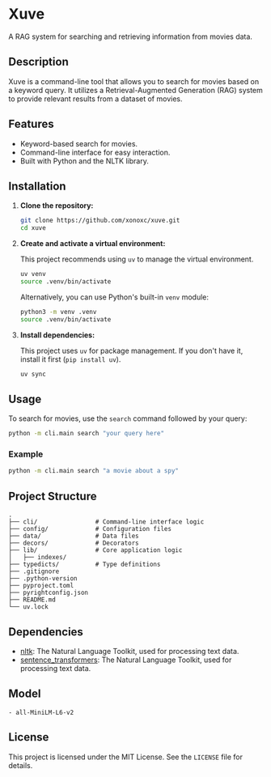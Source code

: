 # Xuve

A RAG system for searching and retrieving information from movies data.

## Description

Xuve is a command-line tool that allows you to search for movies based on a keyword query. It utilizes a Retrieval-Augmented Generation (RAG) system to provide relevant results from a dataset of movies.

## Features

*   Keyword-based search for movies.
*   Command-line interface for easy interaction.
*   Built with Python and the NLTK library.

## Installation

1.  **Clone the repository:**

    ```bash
    git clone https://github.com/xonoxc/xuve.git
    cd xuve
    ```

2.  **Create and activate a virtual environment:**

    This project recommends using `uv` to manage the virtual environment.

    ```bash
    uv venv
    source .venv/bin/activate
    ```

    Alternatively, you can use Python's built-in `venv` module:

    ```bash
    python3 -m venv .venv
    source .venv/bin/activate
    ```

3.  **Install dependencies:**

    This project uses `uv` for package management. If you don't have it, install it first (`pip install uv`).

    ```bash
    uv sync
    ```

## Usage

To search for movies, use the `search` command followed by your query:

```bash
python -m cli.main search "your query here"
```

### Example

```bash
python -m cli.main search "a movie about a spy"
```

## Project Structure

```
.
├── cli/                # Command-line interface logic
├── config/             # Configuration files
├── data/               # Data files
├── decors/             # Decorators
├── lib/                # Core application logic
│   ├── indexes/
├── typedicts/          # Type definitions
├── .gitignore
├── .python-version
├── pyproject.toml
├── pyrightconfig.json
├── README.md
└── uv.lock
```

## Dependencies

*   [nltk](https://www.nltk.org/): The Natural Language Toolkit, used for processing text data.
*   [sentence_transformers](https://huggingface.co/sentence-transformers): The Natural Language Toolkit, used for processing text data.

## Model 
    - all-MiniLM-L6-v2
        

## License

This project is licensed under the MIT License. See the `LICENSE` file for details.

